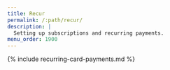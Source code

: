 ```yaml
---
title: Recur
permalink: /:path/recur/
description: |
  Setting up subscriptions and recurring payments.
menu_order: 1900
---
```


{% include recurring-card-payments.md %}
